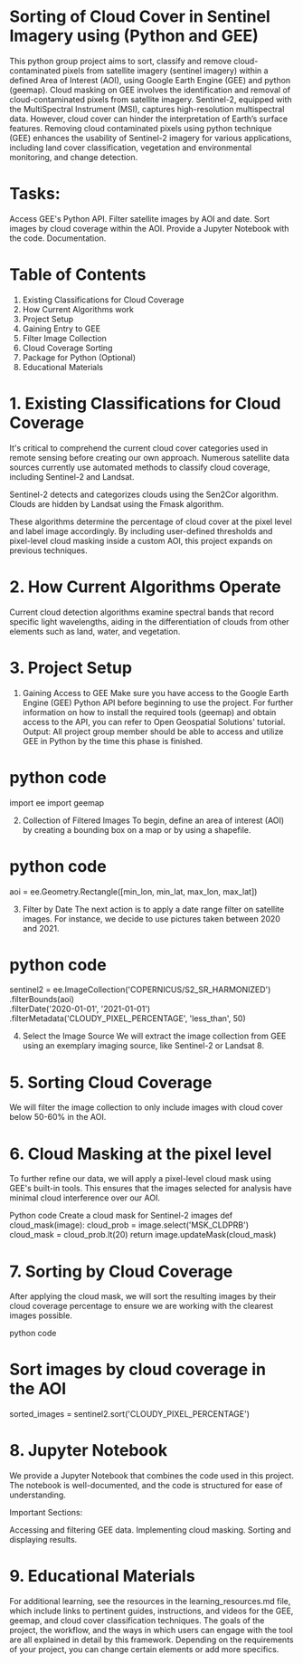 # **Sorting of Cloud Cover in Sentinel Imagery using (Python and GEE)**

This python group project aims to sort, classify and remove cloud-contaminated pixels from satellite imagery (sentinel imagery) within a defined Area of Interest (AOI), using Google Earth Engine (GEE) and python (geemap). Cloud masking on GEE involves the identification and removal of cloud-contaminated pixels from satellite imagery. Sentinel-2, equipped with the MultiSpectral Instrument (MSI), captures high-resolution multispectral data. However, cloud cover can hinder the interpretation of Earth’s surface features. Removing cloud contaminated pixels using python technique (GEE) enhances the usability of Sentinel-2 imagery for various applications, including land cover classification, vegetation  and environmental monitoring, and change detection.


# Tasks:
Access GEE's Python API.
Filter satellite images by AOI and date.
Sort images by cloud coverage within the AOI.
Provide a Jupyter Notebook with the code.
Documentation.

# Table of Contents
1. Existing Classifications for Cloud Coverage
2. How Current Algorithms work
3. Project Setup
4. Gaining Entry to GEE
5. Filter Image Collection
6. Cloud Coverage Sorting
7. Package for Python (Optional)
8. Educational Materials

# 1. Existing Classifications for Cloud Coverage

It's critical to comprehend the current cloud cover categories used in remote sensing before creating our own approach. Numerous satellite data sources currently use automated methods to classify cloud coverage, including Sentinel-2 and Landsat.

Sentinel-2 detects and categorizes clouds using the Sen2Cor algorithm.
Clouds are hidden by Landsat using the Fmask algorithm.

These algorithms determine the percentage of cloud cover at the pixel level and label image accordingly. By including user-defined thresholds and pixel-level cloud masking inside a custom AOI, this project expands on previous techniques.

# 2. How Current Algorithms Operate
Current cloud detection algorithms examine spectral bands that record specific light wavelengths, aiding in the differentiation of clouds from other elements such as land, water, and vegetation.

# 3. Project Setup
1. Gaining Access to GEE
Make sure you have access to the Google Earth Engine (GEE) Python API before beginning to use the project. For further information on how to install the required tools (geemap) and obtain access to the API, you can refer to Open Geospatial Solutions' tutorial.
Output: All project group member should be able to access and utilize GEE in Python by the time this phase is finished.
# python code
import ee
import geemap

2. Collection of Filtered Images
To begin, define an area of interest (AOI) by creating a bounding box on a map or by using a shapefile.
# python code
aoi = ee.Geometry.Rectangle([min_lon, min_lat, max_lon, max_lat])

3. Filter by Date
The next action is to apply a date range filter on satellite images. For instance, we decide to use pictures taken between 2020 and 2021.
# python code
sentinel2 = ee.ImageCollection('COPERNICUS/S2_SR_HARMONIZED') \
    .filterBounds(aoi) \
    .filterDate('2020-01-01', '2021-01-01') \
    .filterMetadata('CLOUDY_PIXEL_PERCENTAGE', 'less_than', 50)

4. Select the Image Source
We will extract the image collection from GEE using an exemplary imaging source, like Sentinel-2 or Landsat 8.

# 5. Sorting Cloud Coverage
We will filter the image collection to only include images with cloud cover below 50-60% in the AOI.

# 6. Cloud Masking at the pixel level
To further refine our data, we will apply a pixel-level cloud mask using GEE's built-in tools. This ensures that the images selected for analysis have minimal cloud interference over our AOI.

Python code
Create a cloud mask for Sentinel-2 images
def cloud_mask(image):
    cloud_prob = image.select('MSK_CLDPRB')
    cloud_mask = cloud_prob.lt(20)
    return image.updateMask(cloud_mask)

# 7. Sorting by Cloud Coverage
After applying the cloud mask, we will sort the resulting images by their cloud coverage percentage to ensure we are working with the clearest images possible.

python code
# Sort images by cloud coverage in the AOI
sorted_images = sentinel2.sort('CLOUDY_PIXEL_PERCENTAGE')

# 8. Jupyter Notebook

We provide a Jupyter Notebook that combines the code used in this project. The notebook is well-documented, and the code is structured for ease of understanding.

Important Sections:

Accessing and filtering GEE data.
Implementing cloud masking.
Sorting and displaying results.

# 9. Educational Materials
For additional learning, see the resources in the learning_resources.md file, which include links to pertinent guides, instructions, and videos for the GEE, geemap, and cloud cover classification techniques.
The goals of the project, the workflow, and the ways in which users can engage with the tool are all explained in detail by this framework. 
Depending on the requirements of your project, you can change certain elements or add more specifics.
